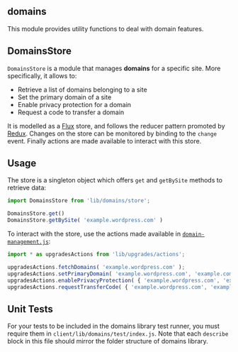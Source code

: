 domains
-------

This module provides utility functions to deal with domain features.


DomainsStore
------------

`DomainsStore` is a module that manages **domains** for a specific site. More specifically, it allows to:

* Retrieve a list of domains belonging to a site
* Set the primary domain of a site
* Enable privacy protection for a domain
* Request a code to transfer a domain

It is modelled as a [Flux](https://facebook.github.io/flux/docs/overview.html) store, and follows the reducer pattern promoted by [Redux](http://redux.js.org/docs/basics/Reducers.html). Changes on the store can be monitored by binding to the `change` event. Finally actions are made available to interact with this store.

## Usage

The store is a singleton object which offers `get` and `getBySite` methods to retrieve data:

```js
import DomainsStore from 'lib/domains/store';

DomainsStore.get()
DomainsStore.getBySite( 'example.wordpress.com' )
```

To interact with the store, use the actions made available in [`domain-management.js`](../../upgrades/actions/domain-management.js):

```js
import * as upgradesActions from 'lib/upgrades/actions';

upgradesActions.fetchDomains( 'example.wordpress.com' );
upgradesActions.setPrimaryDomain( 'example.wordpress.com', 'example.com' );
upgradesActions.enablePrivacyProtection( { 'example.wordpress.com', 'example.com' } );
upgradesActions.requestTransferCode( { 'example.wordpress.com', 'example.com', true, true } );
```

## Unit Tests
For your tests to be included in the domains library test runner, you must require them in `client/lib/domains/test/index.js`.
Note that each `describe` block in this file should mirror the folder structure of domains library.
